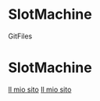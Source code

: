 # SlotMachine
GitFiles
<h1>SlotMachine</h1>
<a href="tankready.github.io/SlotMachine/SlotMachineWithLink/indice.html">Il mio sito</a>
<a href="tankready.github.io/SlotMachine/SlotMachineWithLink/index.html">Il mio sito</a>

